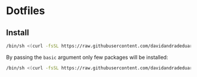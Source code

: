 # Dotfiles

## Install

```sh
/bin/sh <(curl -fsSL https://raw.githubusercontent.com/davidandradeduarte/dot/HEAD/install.sh)
```

By passing the `basic` argument only few packages will be installed:
```sh
/bin/sh <(curl -fsSL https://raw.githubusercontent.com/davidandradeduarte/dot/HEAD/install.sh) basic
```